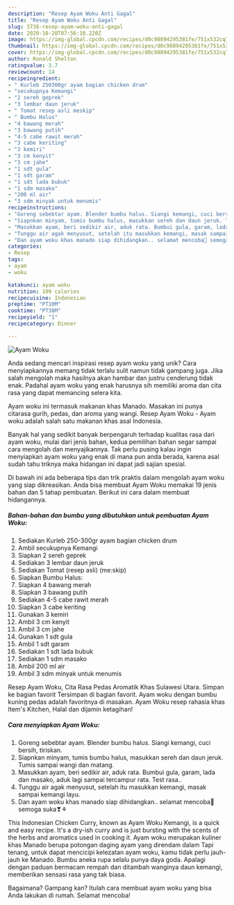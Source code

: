 ```yaml
---
description: "Resep Ayam Woku Anti Gagal"
title: "Resep Ayam Woku Anti Gagal"
slug: 3738-resep-ayam-woku-anti-gagal
date: 2020-10-20T07:56:10.220Z
image: https://img-global.cpcdn.com/recipes/d0c98894295381fe/751x532cq70/ayam-woku-foto-resep-utama.jpg
thumbnail: https://img-global.cpcdn.com/recipes/d0c98894295381fe/751x532cq70/ayam-woku-foto-resep-utama.jpg
cover: https://img-global.cpcdn.com/recipes/d0c98894295381fe/751x532cq70/ayam-woku-foto-resep-utama.jpg
author: Ronald Shelton
ratingvalue: 3.7
reviewcount: 14
recipeingredient:
- " Kurleb 250300gr ayam bagian chicken drum"
- "secukupnya Kemangi"
- "2 sereh geprek"
- "3 lembar daun jeruk"
- " Tomat resep asli meskip"
- " Bumbu Halus"
- "4 bawang merah"
- "3 bawang putih"
- "4-5 cabe rawit merah"
- "3 cabe keriting"
- "3 kemiri"
- "3 cm kenyit"
- "3 cm jahe"
- "1 sdt gula"
- "1 sdt garam"
- "1 sdt lada bubuk"
- "1 sdm masako"
- "200 ml air"
- "3 sdm minyak untuk menumis"
recipeinstructions:
- "Goreng sebebtar ayam. Blender bumbu halus. Siangi kemangi, cuci bersih, tiriskan."
- "Siapnkan minyam, tumis bumbu halus, masukkan sereh dan daun jeruk. Tumis sampai wangi dan matang."
- "Masukkan ayam, beri sedikir air, aduk rata. Bumbui gula, garam, lada dan masako, aduk lagi sampai tercampur rata. Test rasa.."
- "Tunggu air agak menyusut, setelah itu masukkan kemangi, masak sampai kemangi layu."
- "Dan ayam woku khas manado siap dihidangkan.. selamat mencoba🤗 semoga suka❣⚘"
categories:
- Resep
tags:
- ayam
- woku

katakunci: ayam woku 
nutrition: 109 calories
recipecuisine: Indonesian
preptime: "PT10M"
cooktime: "PT38M"
recipeyield: "1"
recipecategory: Dinner

---
```



![Ayam Woku](https://img-global.cpcdn.com/recipes/d0c98894295381fe/751x532cq70/ayam-woku-foto-resep-utama.jpg)

Anda sedang mencari inspirasi resep ayam woku yang unik? Cara menyiapkannya memang tidak terlalu sulit namun tidak gampang juga. Jika salah mengolah maka hasilnya akan hambar dan justru cenderung tidak enak. Padahal ayam woku yang enak harusnya sih memiliki aroma dan cita rasa yang dapat memancing selera kita.

Ayam woku ini termasuk makanan khas Manado. Masakan ini punya citarasa gurih, pedas, dan aroma yang wangi. Resep Ayam Woku - Ayam woku adalah salah satu makanan khas asal Indonesia.

Banyak hal yang sedikit banyak berpengaruh terhadap kualitas rasa dari ayam woku, mulai dari jenis bahan, kedua pemilihan bahan segar sampai cara mengolah dan menyajikannya. Tak perlu pusing kalau ingin menyiapkan ayam woku yang enak di mana pun anda berada, karena asal sudah tahu triknya maka hidangan ini dapat jadi sajian spesial.


Di bawah ini ada beberapa tips dan trik praktis dalam mengolah ayam woku yang siap dikreasikan. Anda bisa membuat Ayam Woku memakai 19 jenis bahan dan 5 tahap pembuatan. Berikut ini cara dalam membuat hidangannya.

<!--inarticleads1-->

##### Bahan-bahan dan bumbu yang dibutuhkan untuk pembuatan Ayam Woku:

1. Sediakan  Kurleb 250-300gr ayam bagian chicken drum
1. Ambil secukupnya Kemangi
1. Siapkan 2 sereh geprek
1. Sediakan 3 lembar daun jeruk
1. Sediakan  Tomat (resep asli) (me:skip)
1. Siapkan  Bumbu Halus:
1. Siapkan 4 bawang merah
1. Siapkan 3 bawang putih
1. Sediakan 4-5 cabe rawit merah
1. Siapkan 3 cabe keriting
1. Gunakan 3 kemiri
1. Ambil 3 cm kenyit
1. Ambil 3 cm jahe
1. Gunakan 1 sdt gula
1. Ambil 1 sdt garam
1. Sediakan 1 sdt lada bubuk
1. Sediakan 1 sdm masako
1. Ambil 200 ml air
1. Ambil 3 sdm minyak untuk menumis


Resep Ayam Woku, Cita Rasa Pedas Aromatik Khas Sulawesi Utara. Simpan ke bagian favorit Tersimpan di bagian favorit. Ayam woku dengan bumbu kuning pedas adalah favoritnya di masakan. Ayam Woku resep rahasia khas Item&#39;s Kitchen, Halal dan dijamin ketagihan! 

<!--inarticleads2-->

##### Cara menyiapkan Ayam Woku:

1. Goreng sebebtar ayam. Blender bumbu halus. Siangi kemangi, cuci bersih, tiriskan.
1. Siapnkan minyam, tumis bumbu halus, masukkan sereh dan daun jeruk. Tumis sampai wangi dan matang.
1. Masukkan ayam, beri sedikir air, aduk rata. Bumbui gula, garam, lada dan masako, aduk lagi sampai tercampur rata. Test rasa..
1. Tunggu air agak menyusut, setelah itu masukkan kemangi, masak sampai kemangi layu.
1. Dan ayam woku khas manado siap dihidangkan.. selamat mencoba🤗 semoga suka❣⚘


This Indonesian Chicken Curry, known as Ayam Woku Kemangi, is a quick and easy recipe. It&#39;s a dry-ish curry and is just bursting with the scents of the herbs and aromatics used in cooking it. Ayam woku merupakan kuliner khas Manado berupa potongan daging ayam yang direndam dalam Tapi tenang, untuk dapat mencicipi kelezatan ayam woku, kamu tidak perlu jauh-jauh ke Manado. Bumbu aneka rupa selalu punya daya goda. Apalagi dengan paduan bermacam rempah dan ditambah wanginya daun kemangi, memberikan sensasi rasa yang tak biasa. 

Bagaimana? Gampang kan? Itulah cara membuat ayam woku yang bisa Anda lakukan di rumah. Selamat mencoba!
